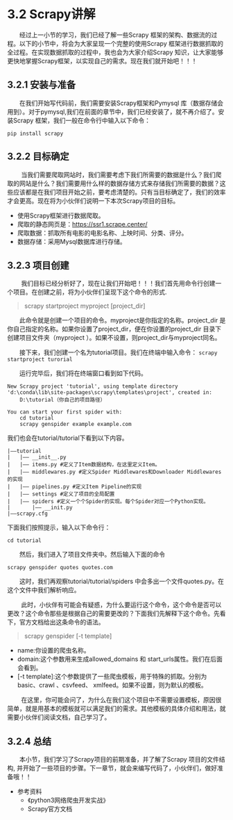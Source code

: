 # 3.2 Scrapy讲解

&emsp;&emsp;经过上一小节的学习，我们已经了解一些Scrapy
框架的架构、数据流的过程。以下的小节中，将会为大家呈现一个完整的使用Scrapy
框架进行数据抓取的全过程。在实现数据抓取的过程中，我也会为大家介绍Scrapy
知识，让大家能够更快地掌握Scrapy框架，以实现自己的需求。现在我们就开始吧！！！

## 3.2.1 安装与准备

&emsp;&emsp;在我们开始写代码前，我们需要安装Scrapy框架和Pymysql
库（数据存储会用到）。对于pymysql,我们在前面的章节中，我们已经安装了，就不再介绍了。安装Scrapy
框架，我们一般在命令行中输入以下命令：

`pip install scrapy`

## 3.2.2 目标确定

&emsp;&emsp;
当我们需要爬取网站时，我们需要考虑下我们所需要的数据是什么？我们爬取的网站是什么？我们需要用什么样的数据存储方式来存储我们所需要的数据？这些应该都是在我们项目开始之前，要考虑清楚的。只有当目标确定了，我们的效率才会更高。现在将为小伙伴们说明一下本次Scrapy项目的目标。
- 使用Scrapy框架进行数据爬取。
- 爬取的静态网页是：https://ssr1.scrape.center/
- 爬取数据：抓取所有电影的电影名称、上映时间、分类、评分。
- 数据存储：采用Mysql数据库进行存储。

## 3.2.3 项目创建

&emsp;&emsp;
我们目标已经分析好了，现在让我们开始吧！！！我们首先用命令行创建一个项目。在创建之前，将为小伙伴们呈现下这个命令的形式.

> scrapy startproject myproject [project_dir]

&emsp;&emsp;此命令就是创建一个项目的命令。myproject是你指定的名称。project_dir
是你自己指定的名称。如果你设置了project_dir，便在你设置的project_dir
目录下创建项目文件夹（myproject
）。如果不设置，则project_dir与myproject同名。

&emsp;&emsp;接下来，我们创建一个名为tutorial项目。我们在终端中输入命令：
`scrapy startproject turorial`



&emsp;&emsp;运行完毕后，我们将在终端窗口看到如下代码。
```shell
New Scrapy project 'tutorial', using template directory 'd:\conda\lib\site-packages\scrapy\templates\project', created in:
    D:\tutorial（你自己的项目路径）

You can start your first spider with:
    cd tutorial
    scrapy genspider example example.com
```
我们也会在tutorial/tutorial下看到以下内容。
```text
|——tutorial
|   |—— __init__.py 
|   |—— items.py #定义了Item数据结构，在这里定义Item。
|   |—— middlewares.py #定义Spider Middlewares和Downloader Middlewares的实现
|   |—— pipelines.py #定义Item Pipeline的实现
|   |—— settings #定义了项目的全局配置
|   |—— spiders #定义一个个Spider的实现。每个Spider对应一个Python实现。
|       |—— __init.py
|——scrapy.cfg
```

下面我们按照提示，输入以下命令行：
```shell
cd tutorial
```
&emsp;&emsp;然后，我们进入了项目文件夹中。然后输入下面的命令
```shell
scrapy genspider quotes quotes.com
```

&emsp;&emsp;这时，我们再观察tutorial/tutorial/spiders
中会多出一个文件quotes.py。在这个文件中我们解析响应。

&emsp;&emsp;
此时，小伙伴有可能会有疑惑，为什么要运行这个命令，这个命令是否可以更改？这个命令那些是根据自己的需要更改的？下面我们先解释下这个命令。先看下，官方文档给出这条命令的语法。

> scrapy genspider [-t template] <name> <domain>
- name:你设置的爬虫名称。
- domain:这个参数用来生成allowed_domains 和 start_urls属性。我们在后面会看到。
- \[-t template\]:这个参数提供了一些爬虫模板，用于特殊的抓取。分别为basic、crawl 
  、csvfeed、 xmlfeed。如果不设置，则为默认的模板。

&emsp;&emsp;
在这里，你可能会问了，为什么在我们这个项目中不需要设置模板，原因很简单，就是用基本的模板就可以满足我们的需求。其他模板的具体介绍和用法，就需要小伙伴们阅读文档，自己学习了。

## 3.2.4 总结
&emsp;&emsp;本小节，我们学习了Scrapy项目的前期准备，并了解了Scrapy 项目的文件结构,
并开始了一些项目的步骤。下一章节，就会来编写代码了，小伙伴们，做好准备哦！！

- 参考资料
  - 《python3网络爬虫开发实战》
  - Scrapy官方文档